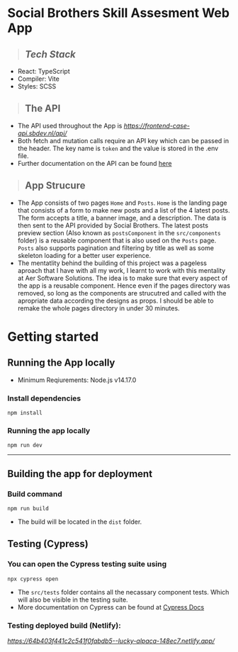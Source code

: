 # **Social Brothers Skill Assesment Web App**

> ## _Tech Stack_

- React: TypeScript
- Compiler: Vite
- Styles: SCSS

> ## The API

- The API used throughout the App is *https://frontend-case-api.sbdev.nl/api/*
- Both fetch and mutation calls require an API key which can be passed in the header.
  The key name is `token` and the value is stored in the .env file.
- Further documentation on the API can be found [here](https://documenter.getpostman.com/view/3923287/UVJWrfnK)

> ## App Strucure

- The App consists of two pages `Home` and `Posts`.
  `Home` is the landing page that consists of a form to make new posts and a list of the 4 latest posts.
  The form accepts a title, a banner image, and a description. The data is then sent to the API provided by Social Brothers. The latest posts preview section (Also known as `postsComponent` in the `src/components` folder) is a reusable component that is also used on the `Posts` page. `Posts` also supports pagination and filtering by title as well as some skeleton loading for a better user experience.
- The mentatlity behind the building of this project was a pageless aproach that I have with all my work, I learnt to work with this mentality at Aer Software Solutions. The idea is to make sure that every aspect of the app is a reusable component. Hence even if the pages directory was removed, so long as the components are strucutred and called with the apropriate data according the designs as props. I should be able to remake the whole pages directory in under 30 minutes.

# **Getting started**

## Running the App locally

- Minimum Reqiurements: Node.js v14.17.0

### Install dependencies

```
npm install
```

### Running the app locally

```
npm run dev
```

---

## Building the app for deployment

### Build command

```
npm run build
```

- The build will be located in the `dist` folder.

## Testing (Cypress)

### You can open the Cypress testing suite using

```
npx cypress open
```

- The `src/tests` folder contains all the necassary component tests. Which will also be visible in the
  testing suite.
- More documentation on Cypress can be found at [Cypress Docs](https://docs.cypress.io/)

### Testing deployed build (Netlify):

*https://64b403f441c2c541f0fabdb5--lucky-alpaca-148ec7.netlify.app/*

